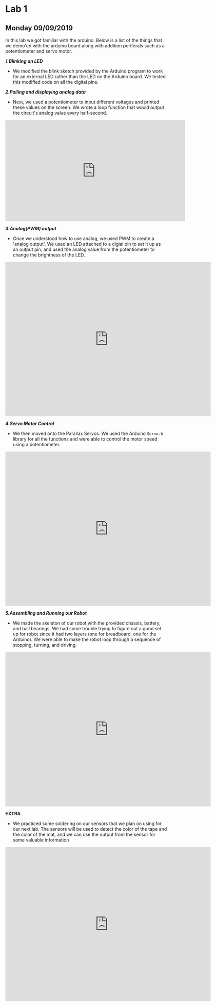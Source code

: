# Lab 1
## Monday 09/09/2019

In this lab we got familiar with the arduino. Below is a list of the things that we demo'ed with the arduino board along with addition periferals such as a potentiometer and servo motor.

***1.Blinking an LED***
  - We modified the blink sketch provided by the Arduino program to work for an external LED rather than the LED on the Arduino board. We tested this modified code on all the digital pins.

***2.Polling and displaying analog data***
  - Next, we used a potentiometer to input different voltages and printed these values on the screen. We wrote a loop function that would output the circuit's analog value every half-second.
  <iframe width="560" height="315" src="https://www.youtube.com/embed/dQw4w9WgXcQ" frameborder="0" allow="autoplay; encrypted-media" allowfullscreen></iframe>

***3.Analog(PWM) output***
  - Once we understood how to use analog, we used PWM to create a 'analog output'. We used an LED attached to a digial pin to set it up as an output pin, and used the analog value from the potentiometer to change the brightness of the LED.
  <iframe width="640" height="480" src="https://www.youtube.com/watch?v=7_lrMVkOdfE" frameborder="0" allowfullscreen></iframe>
  
***4.Servo Motor Control***
  - We then moved onto the Parallax Servos. We used the Arduino `Servo.h` library for all the functions and were able to control the motor speed using a potentiometer.
  <iframe width="640" height="480" src="https://www.youtube.com/watch?v=YehDK1NYFsw" frameborder="0" allowfullscreen></iframe>

***5.Assembling and Running our Robot***
  - We made the skeleton of our robot with the provided chassis, battery, and ball bearings. We had some trouble trying to figure out a good set up for robot since it had two layers (one for breadboard, one for the Arduino). We were able to make the robot loop through a sequence of stopping, turning, and driving. 
  <iframe width="640" height="480" src="https://www.youtube.com/watch?v=uxIBmEzqmEU" frameborder="0" allowfullscreen></iframe>
  
**EXTRA**
  - We practiced some soldering on our sensors that we plan on using for our next lab. The sensors will be used to detect the color of the tape and the color of the mat, and we can use the output from the sensor for some valuable information
  <iframe width="640" height="480" src="https://www.youtube.com/watch?v=ybc-_0FbX9I" frameborder="0" allowfullscreen></iframe>

